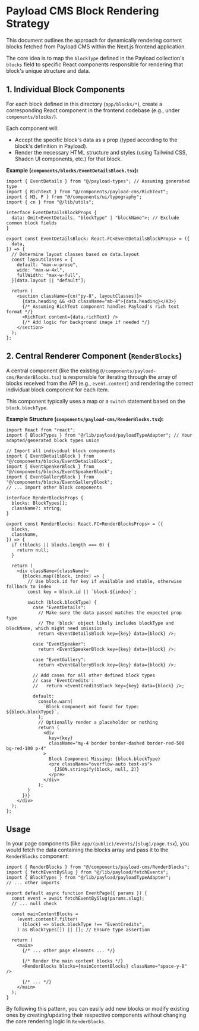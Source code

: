 # Payload CMS Block Rendering Strategy

This document outlines the approach for dynamically rendering content blocks fetched from Payload CMS within the Next.js frontend application.

The core idea is to map the `blockType` defined in the Payload collection's `blocks` field to specific React components responsible for rendering that block's unique structure and data.

## 1. Individual Block Components

For each block defined in this directory (`app/blocks/*`), create a corresponding React component in the frontend codebase (e.g., under `components/blocks/`).

Each component will:

- Accept the specific block's data as a prop (typed according to the block's definition in Payload).
- Render the necessary HTML structure and styles (using Tailwind CSS, Shadcn UI components, etc.) for that block.

**Example (`components/blocks/EventDetailsBlock.tsx`):**

```tsx
import { EventDetails } from "@/payload-types"; // Assuming generated type
import { RichText } from "@/components/payload-cms/RichText";
import { H3, P } from "@/components/ui/typography";
import { cn } from "@/lib/utils";

interface EventDetailsBlockProps {
  data: Omit<EventDetails, "blockType" | "blockName">; // Exclude common block fields
}

export const EventDetailsBlock: React.FC<EventDetailsBlockProps> = ({
  data,
}) => {
  // Determine layout classes based on data.layout
  const layoutClasses = {
    default: "max-w-prose",
    wide: "max-w-4xl",
    fullWidth: "max-w-full",
  }[data.layout || "default"];

  return (
    <section className={cn("py-8", layoutClasses)}>
      {data.heading && <H3 className="mb-4">{data.heading}</H3>}
      {/* Assuming RichText component handles Payload's rich text format */}
      <RichText content={data.richText} />
      {/* Add logic for background image if needed */}
    </section>
  );
};
```

## 2. Central Renderer Component (`RenderBlocks`)

A central component (like the existing `@/components/payload-cms/RenderBlocks.tsx`) is responsible for iterating through the array of blocks received from the API (e.g., `event.content`) and rendering the correct individual block component for each item.

This component typically uses a map or a `switch` statement based on the `block.blockType`.

**Example Structure (`components/payload-cms/RenderBlocks.tsx`):**

```tsx
import React from "react";
import { BlockTypes } from "@/lib/payload/payloadTypeAdapter"; // Your adapted/generated block types union

// Import all individual block components
import { EventDetailsBlock } from "@/components/blocks/EventDetailsBlock";
import { EventSpeakerBlock } from "@/components/blocks/EventSpeakerBlock";
import { EventGalleryBlock } from "@/components/blocks/EventGalleryBlock";
// ... import other block components

interface RenderBlocksProps {
  blocks: BlockTypes[];
  className?: string;
}

export const RenderBlocks: React.FC<RenderBlocksProps> = ({
  blocks,
  className,
}) => {
  if (!blocks || blocks.length === 0) {
    return null;
  }

  return (
    <div className={className}>
      {blocks.map((block, index) => {
        // Use block.id for key if available and stable, otherwise fallback to index
        const key = block.id || `block-${index}`;

        switch (block.blockType) {
          case "EventDetails":
            // Make sure the data passed matches the expected prop type
            // The 'block' object likely includes blockType and blockName, which might need omission
            return <EventDetailsBlock key={key} data={block} />;

          case "EventSpeaker":
            return <EventSpeakerBlock key={key} data={block} />;

          case "EventGallery":
            return <EventGalleryBlock key={key} data={block} />;

          // Add cases for all other defined block types
          // case 'EventCredits':
          //   return <EventCreditsBlock key={key} data={block} />;

          default:
            console.warn(
              `Block component not found for type: ${block.blockType}`,
            );
            // Optionally render a placeholder or nothing
            return (
              <div
                key={key}
                className="my-4 border border-dashed border-red-500 bg-red-100 p-4"
              >
                Block Component Missing: {block.blockType}
                <pre className="overflow-auto text-xs">
                  {JSON.stringify(block, null, 2)}
                </pre>
              </div>
            );
        }
      })}
    </div>
  );
};
```

## Usage

In your page components (like `app/(public)/events/[slug]/page.tsx`), you would fetch the data containing the blocks array and pass it to the `RenderBlocks` component:

```tsx
import { RenderBlocks } from "@/components/payload-cms/RenderBlocks";
import { fetchEventBySlug } from "@/lib/payload/fetchEvents";
import { BlockTypes } from "@/lib/payload/payloadTypeAdapter";
// ... other imports

export default async function EventPage({ params }) {
  const event = await fetchEventBySlug(params.slug);
  // ... null check

  const mainContentBlocks =
    (event.content?.filter(
      (block) => block.blockType !== "EventCredits",
    ) as BlockTypes[]) || []; // Ensure type assertion

  return (
    <main>
      {/* ... other page elements ... */}

      {/* Render the main content blocks */}
      <RenderBlocks blocks={mainContentBlocks} className="space-y-8" />

      {/* ... */}
    </main>
  );
}
```

By following this pattern, you can easily add new blocks or modify existing ones by creating/updating their respective components without changing the core rendering logic in `RenderBlocks`.

